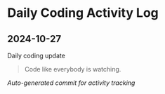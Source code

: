 # Daily Coding Activity Log

## 2024-10-27

Daily coding update

> Code like everybody is watching.

*Auto-generated commit for activity tracking*
